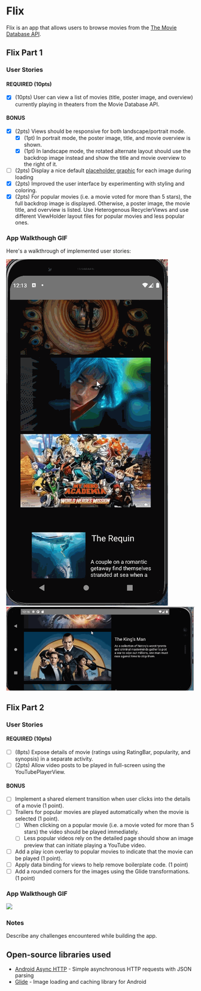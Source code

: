 # Flix
Flix is an app that allows users to browse movies from the [The Movie Database API](http://docs.themoviedb.apiary.io/#).

## Flix Part 1

### User Stories

#### REQUIRED (10pts)
- [x] (10pts) User can view a list of movies (title, poster image, and overview) currently playing in theaters from the Movie Database API.

#### BONUS
- [x] (2pts) Views should be responsive for both landscape/portrait mode.
   - [x] (1pt) In portrait mode, the poster image, title, and movie overview is shown.
   - [x] (1pt) In landscape mode, the rotated alternate layout should use the backdrop image instead and show the title and movie overview to the right of it.

- [ ] (2pts) Display a nice default [placeholder graphic](https://guides.codepath.org/android/Displaying-Images-with-the-Glide-Library#advanced-usage) for each image during loading
- [x] (2pts) Improved the user interface by experimenting with styling and coloring.
- [x] (2pts) For popular movies (i.e. a movie voted for more than 5 stars), the full backdrop image is displayed. Otherwise, a poster image, the movie title, and overview is listed. Use Heterogenous RecyclerViews and use different ViewHolder layout files for popular movies and less popular ones.

### App Walkthough GIF


Here's a walkthrough of implemented user stories:

<img src='walkthrough1.gif' title='Video Walkthrough-Portrait' width='' alt='Video Walkthrough' />
<img src='walkthrough2.gif' title='Video Walkthrough-Landscape' width='' alt='Video Walkthrough' />

## Flix Part 2

### User Stories

#### REQUIRED (10pts)

- [ ] (8pts) Expose details of movie (ratings using RatingBar, popularity, and synopsis) in a separate activity.
- [ ] (2pts) Allow video posts to be played in full-screen using the YouTubePlayerView.

#### BONUS

- [ ] Implement a shared element transition when user clicks into the details of a movie (1 point).
- [ ] Trailers for popular movies are played automatically when the movie is selected (1 point).
  - [ ] When clicking on a popular movie (i.e. a movie voted for more than 5 stars) the video should be played immediately.
  - [ ] Less popular videos rely on the detailed page should show an image preview that can initiate playing a YouTube video.
- [ ] Add a play icon overlay to popular movies to indicate that the movie can be played (1 point).
- [ ] Apply data binding for views to help remove boilerplate code. (1 point)
- [ ] Add a rounded corners for the images using the Glide transformations. (1 point)

### App Walkthough GIF

<img src="YOUR_GIF_URL_HERE" width=250><br>

### Notes

Describe any challenges encountered while building the app.

## Open-source libraries used
- [Android Async HTTP](https://github.com/codepath/CPAsyncHttpClient) - Simple asynchronous HTTP requests with JSON parsing
- [Glide](https://github.com/bumptech/glide) - Image loading and caching library for Android
